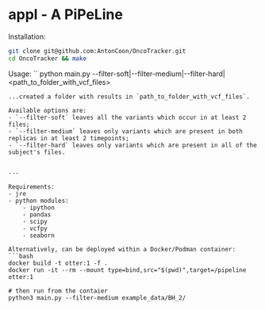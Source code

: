 # appl - A PiPeLine

Installation:
```bash
git clone git@github.com:AntonCoon/OncoTracker.git
cd OncoTracker && make
```

Usage:
``
python main.py --filter-soft|--filter-medium|--filter-hard| <path_to_folder_with_vcf_files>
```
...created a folder with results in `path_to_folder_with_vcf_files`.

Available options are:
- `--filter-soft` leaves all the variants which occur in at least 2 files;
- `--filter-medium` leaves only variants which are present in both replicas in at least 2 timepoints;
- `--filter-hard` leaves only variants which are present in all of the subject's files.


---

Requirements:
- jre
- python modules:
    - ipython
    - pandas
    - scipy
    - vcfpy
    - seaborn

Alternatively, can be deployed within a Docker/Podman container:
```bash
docker build -t otter:1 -f .
docker run -it --rm --mount type=bind,src="$(pwd)",target=/pipeline otter:1

# then run from the contaier
python3 main.py --filter-medium example_data/BH_2/
```
